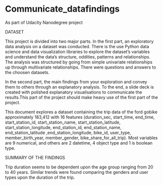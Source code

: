 # Communicate_datafindings
As part of Udacity Nanodegree project

DATASET 

This project is divided into two major parts. In the first part, an exploratory data analysis on a dataset was conducted. There is the use Python data science and data visualization libraries to explore the dataset’s variables and understand the data’s structure, oddities, patterns and relationships. The analysis was structured by going from simple univariate relationships up through multivariate relationships. There were questions and answers to the choosen datasets.

In the second part, the main findings from your exploration and convey them to others through an explanatory analysis. To the end, 
a slide deck is created with polished explanatory visualisations to communicate the results.This part of the project should make heavy use of the first part of the project. 

This document explores a dataset containing the trip data of the ford gobike approximately 183,412 with 16 features (duration_sec, start_time, end_time, start_station_id, start_station_name, start_station_latitude, start_station_longitude, end_station_id, end_station_name, end_station_latitude ,end_station_longitude, bike_id, user_type, member_birth_year, member_gender, bike_share_for_all_trip). Most variables are 9 numerical, and others are 2 datetime, 4 object type and 1 is boolean type.


SUMMARY OF THE FINDINGS

Trip duration seems to be dependent upon the age group ranging from 20 to 40 years. Similar trends were found comparing the genders and user types upon the duration of the trip.


